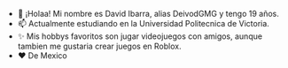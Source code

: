 - 👋 ¡Holaa! Mi nombre es David Ibarra, alias DeivodGMG y tengo 19 años.
- 📫 Actualmente estudiando en la Universidad Politecnica de Victoria.
- ✨ Mis hobbys favoritos son jugar videojuegos con amigos, aunque tambien me gustaria crear juegos en Roblox.
- ❤️ De Mexico
